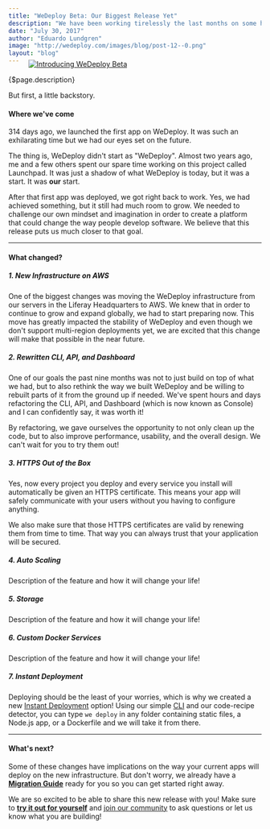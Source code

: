 ```yaml
---
title: "WeDeploy Beta: Our Biggest Release Yet"
description: "We have been working tirelessly the last months on some huge changes to WeDeploy, and today is the day we can finally tell you all about them."
date: "July 30, 2017"
author: "Eduardo Lundgren"
image: "http://wedeploy.com/images/blog/post-12--0.png"
layout: "blog"
---
```


<article>

<a href="https://console.wedeploy.com" target="_blank">
	<figure style="margin-top: -1.5rem">
		<img src="../images/blog/post-12--0.png" alt="Introducing WeDeploy Beta">
	</figure>
</a>

{$page.description}

But first, a little backstory.

#### Where we've come

314 days ago, we launched the first app on WeDeploy. It was such an exhilarating time but we had our eyes set on the future.

The thing is, WeDeploy didn't start as "WeDeploy". Almost two years ago, me and a few others spent our spare time working on this project called Launchpad. It was just a shadow of what WeDeploy is today, but it was a start. It was **our** start.

After that first app was deployed, we got right back to work. Yes, we had achieved something, but it still had much room to grow. We needed to challenge our own mindset and imagination in order to create a platform that could change the way people develop software. We believe that this release puts us much closer to that goal.

---

#### What changed?

##### 1. New Infrastructure on AWS

One of the biggest changes was moving the WeDeploy infrastructure from our servers in the Liferay Headquarters to AWS. We knew that in order to continue to grow and expand globally, we had to start preparing now. This move has greatly impacted the stability of WeDeploy and even though we don't support multi-region deployments yet, we are excited that this change will make that possible in the near future.

##### 2. Rewritten CLI, API, and Dashboard

One of our goals the past nine months was not to just build on top of what we had, but to also rethink the way we built WeDeploy and be willing to rebuilt parts of it from the ground up if needed. We've spent hours and days refactoring the CLI, API, and Dashboard (which is now known as Console) and I can confidently say, it was worth it!

By refactoring, we gave ourselves the opportunity to not only clean up the code, but to also improve performance, usability, and the overall design. We can't wait for you to try them out!

##### 3. HTTPS Out of the Box

Yes, now every project you deploy and every service you install will automatically be given an HTTPS certificate. This means your app will safely communicate with your users without you having to configure anything.

We also make sure that those HTTPS certificates are valid by renewing them from time to time. That way you can always trust that your application will be secured.

##### 4. Auto Scaling

Description of the feature and how it will change your life!

##### 5. Storage

Description of the feature and how it will change your life!

##### 6. Custom Docker Services

Description of the feature and how it will change your life!

##### 7. Instant Deployment

Deploying should be the least of your worries, which is why we created a new [Instant Deployment](/docs/deploy/instant-deployment.html) option! Using our simple [CLI](/docs/intro/using-the-command-line.html) and our code-recipe detector, you can type `we deploy` in any folder containing static files, a Node.js app, or a Dockerfile and we will take it from there.

---

#### What's next?

Some of these changes have implications on the way your current apps will deploy on the new infrastructure. But don't worry, we already have a **[Migration Guide](/blog/how-to-migrate-your-project-to-beta.html)** ready for you so you can get started right away.

We are so excited to be able to share this new release with you! Make sure to **[try it out for yourself](https://console.wedeploy.com)** and [join our community](https://chat.wedeploy.com) to ask questions or let us know what you are building!

</article>
